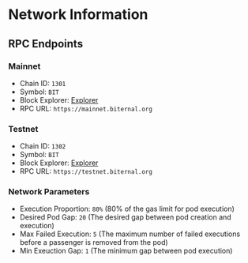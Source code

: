 # Network Information

## RPC Endpoints

### Mainnet

- Chain ID: `1301`
- Symbol: `BIT`
- Block Explorer: [Explorer](https://explorer.biternal.org/)
- RPC URL: `https://mainnet.biternal.org`

### Testnet

- Chain ID: `1302`
- Symbol: `BIT`
- Block Explorer: [Explorer](https://testnet.explorer.biternal.org/)
- RPC URL: `https://testnet.biternal.org`

### Network Parameters

- Execution Proportion: `80%` (80% of the gas limit for pod execution)
- Desired Pod Gap: `20` (The desired gap between pod creation and execution)
- Max Failed Execution: `5` (The maximum number of failed executions before a passenger is removed from the pod)
- Min Exeuction Gap: `1` (The minimum gap between pod execution)

